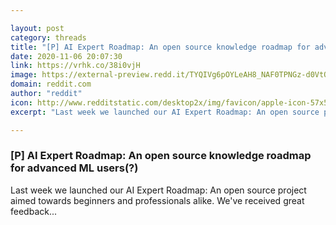 ```yaml
---

layout: post
category: threads
title: "[P] AI Expert Roadmap: An open source knowledge roadmap for advanced ML users(?)"
date: 2020-11-06 20:07:30
link: https://vrhk.co/38i0vjH
image: https://external-preview.redd.it/TYQIVg6pOYLeAH8_NAF0TPNGz-d0VtOpdxXtEHdnBvk.jpg?width=1200&height=627&auto=webp&crop=1200:627,smart&s=72933ff3e7e240f7c58ab66ae89903988364c3ff
domain: reddit.com
author: "reddit"
icon: http://www.redditstatic.com/desktop2x/img/favicon/apple-icon-57x57.png
excerpt: "Last week we launched our AI Expert Roadmap: An open source project aimed towards beginners and professionals alike. We've received great feedback..."

---
```


### [P] AI Expert Roadmap: An open source knowledge roadmap for advanced ML users(?)

Last week we launched our AI Expert Roadmap: An open source project aimed towards beginners and professionals alike. We've received great feedback...